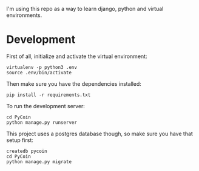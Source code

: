 I'm using this repo as a way to learn django, python and virtual environments.

# Development

First of all, initialize and activate the virtual environment:

```
virtualenv -p python3 .env
source .env/bin/activate
```

Then make sure you have the dependencies installed:

```
pip install -r requirements.txt
```

To run the development server:

```
cd PyCoin
python manage.py runserver
```

This project uses a postgres database though, so make sure you have that setup first:

```
createdb pycoin
cd PyCoin
python manage.py migrate
```
